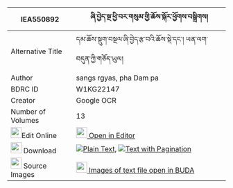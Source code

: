 |IEA550892|ཞི་བྱེད་སྔ་ཕྱི་བར་གསུམ་གྱི་ཆོས་སྐོར་ཕྱོགས་བསྒྲིགས། 
| --- | --- 
|Alternative Title |དམ་ཆོས་སྡུག་བསྔལ་ཞི་བྱེད་རྩ་བའི་ཆོས་སྡེ་དང་། ཡན་ལག་བདུན་ཀྱི་གཅོད་ཡུལ།
|Author| sangs rgyas, pha Dam pa
|BDRC ID | W1KG22147
|Creator | Google OCR
|Number of Volumes| 13
|<img width="25" src="https://img.icons8.com/color/25/000000/edit-property.png">Edit Online| [<img width="25" src="https://avatars.githubusercontent.com/u/45091458?s=200&v=4"> Open in Editor](http://editor.openpecha.org/IEA550892)
|<img width="25" src="https://img.icons8.com/fluent/48/000000/download-2.png"/>  Download | [![](https://img.icons8.com/color/20/000000/txt.png)Plain Text](https://github.com/Openpecha/IEA550892/releases/download/v2/shyije_ngachi_bar_sum_gyi_chok_plain_IEA550892.zip), [![](https://img.icons8.com/color/20/000000/txt.png)Text with Pagination](https://github.com/Openpecha/IEA550892/releases/download/v2/shyije_ngachi_bar_sum_gyi_chok_pages_IEA550892.zip)
|<img width="25" src="https://img.icons8.com/plasticine/100/000000/pictures-folder.png"/>  Source Images | [<img width="25" src="https://library.bdrc.io/icons/BUDA-small.svg"> Images of text file open in BUDA](https://library.bdrc.io/show/bdr:W1KG22147)